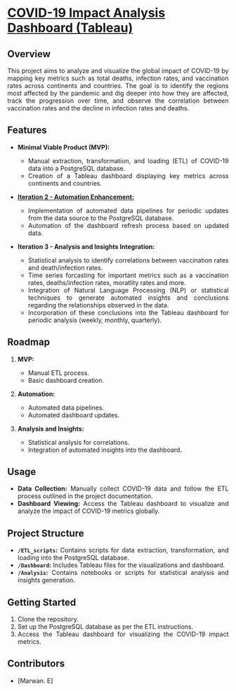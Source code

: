 
# [COVID-19 Impact Analysis Dashboard (Tableau)](https://public.tableau.com/app/profile/marwan.elhelaly/viz/Covid_Global_Impact_Dashboard/Vaccination_Rates)

## Overview
<div align="justify">
This project aims to analyze and visualize the global impact of COVID-19 by mapping key metrics such as total deaths, infection rates, and vaccination rates across continents and countries. The goal is to identify the regions most affected by the pandemic and dig deeper into how they are affected, track the progression over time, and observe the correlation between vaccination rates and the decline in infection rates and deaths.

## Features
- **Minimal Viable Product (MVP):**
  - Manual extraction, transformation, and loading (ETL) of COVID-19 data into a PostgreSQL database.
  - Creation of a Tableau dashboard displaying key metrics across continents and countries.

- [**Iteration 2 - Automation Enhancement:**](https://github.com/MarwanH7/Automated-COVID-19-Impact-Analysis-Dashbaord-Looker_Studio-)
  - Implementation of automated data pipelines for periodic updates from the data source to the PostgreSQL database.
  - Automation of the dashboard refresh process based on updated data.

- **Iteration 3 - Analysis and Insights Integration:**
  - Statistical analysis to identify correlations between vaccination rates and death/infection rates.
  - Time series forcasting for important metrics such as a vaccination rates, deaths/infection rates, moratlity rates and more. 
  - Integration of Natural Language Processing (NLP) or statistical techniques to generate automated insights and conclusions regarding the relationships observed in the data.
  - Incorporation of these conclusions into the Tableau dashboard for periodic analysis (weekly, monthly, quarterly).

## Roadmap
1. **MVP:**
   - Manual ETL process.
   - Basic dashboard creation.

2. **Automation:**
   - Automated data pipelines.
   - Automated dashboard updates.

3. **Analysis and Insights:**
   - Statistical analysis for correlations.
   - Integration of automated insights into the dashboard.

## Usage
- **Data Collection:** Manually collect COVID-19 data and follow the ETL process outlined in the project documentation.
- **Dashboard Viewing:** Access the Tableau dashboard to visualize and analyze the impact of COVID-19 metrics globally.

## Project Structure
- **`/ETL_scripts`:** Contains scripts for data extraction, transformation, and loading into the PostgreSQL database.
- **`/Dashboard`:** Includes Tableau files for the visualizations and dashboard.
- **`/Analysis`:** Contains notebooks or scripts for statistical analysis and insights generation.

## Getting Started
1. Clone the repository.
2. Set up the PostgreSQL database as per the ETL instructions.
3. Access the Tableau dashboard for visualizing the COVID-19 impact metrics.

## Contributors
- [Marwan. E]

